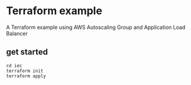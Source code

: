 # Terraform example

A Terraform example using AWS Autoscaling Group and Application Load Balancer

## get started

`cd iec`  
`terraform init`  
`terraform apply`  